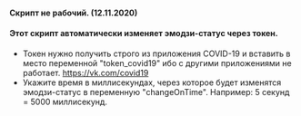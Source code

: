 #### Скрипт не рабочий. (12.11.2020)

#### Этот скрипт автоматически изменяет эмодзи-статус через токен.
- Токен нужно получить строго из приложения COVID-19 и вставить в место переменной "token_covid19" ибо с другими приложениями не работает. https://vk.com/covid19
- Укажите время в миллисекундах, через которое будет изменятся эмодзи-статус в переменную "changeOnTime". Например: 5 секунд = 5000 миллисекунд.
